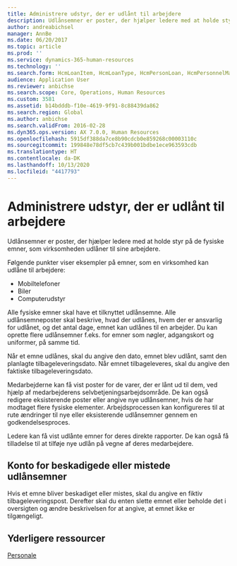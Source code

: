 ```yaml
---
title: Administrere udstyr, der er udlånt til arbejdere
description: Udlånsemner er poster, der hjælper ledere med at holde styr på de fysiske emner, som virksomheden udlåner til sine arbejdere.
author: andreabichsel
manager: AnnBe
ms.date: 06/20/2017
ms.topic: article
ms.prod: ''
ms.service: dynamics-365-human-resources
ms.technology: ''
ms.search.form: HcmLoanItem, HcmLoanType, HcmPersonLoan, HcmPersonnelManagementWorkspace
audience: Application User
ms.reviewer: anbichse
ms.search.scope: Core, Operations, Human Resources
ms.custom: 3581
ms.assetid: b14bdddb-f10e-4619-9f91-8c88439da862
ms.search.region: Global
ms.author: anbichse
ms.search.validFrom: 2016-02-28
ms.dyn365.ops.version: AX 7.0.0, Human Resources
ms.openlocfilehash: 5915df388da7ce8b90cdcb0e859268c00003110c
ms.sourcegitcommit: 199848e78df5cb7c439b001bdbe1ece963593cdb
ms.translationtype: HT
ms.contentlocale: da-DK
ms.lasthandoff: 10/13/2020
ms.locfileid: "4417793"
---
```

# <a name="manage-items-that-are-lent-to-workers"></a>Administrere udstyr, der er udlånt til arbejdere

Udlånsemner er poster, der hjælper ledere med at holde styr på de fysiske emner, som virksomheden udlåner til sine arbejdere. 

Følgende punkter viser eksempler på emner, som en virksomhed kan udlåne til arbejdere:
-   Mobiltelefoner
-   Biler
-   Computerudstyr

Alle fysiske emner skal have et tilknyttet udlånsemne. Alle udlånsemneposter skal beskrive, hvad der udlånes, hvem der er ansvarlig for udlånet, og det antal dage, emnet kan udlånes til en arbejder. Du kan oprette flere udlånsemner f.eks. for emner som nøgler, adgangskort og uniformer, på samme tid. 

Når et emne udlånes, skal du angive den dato, emnet blev udlånt, samt den planlagte tilbageleveringsdato. Når emnet tilbageleveres, skal du angive den faktiske tilbageleveringsdato.

Medarbejderne kan få vist poster for de varer, der er lånt ud til dem, ved hjælp af medarbejderens selvbetjeningsarbejdsområde. De kan også redigere eksisterende poster eller angive nye udlånsemner, hvis de har modtaget flere fysiske elementer.  Arbejdsprocessen kan konfigureres til at rute ændringer til nye eller eksisterende udlånsemner gennem en godkendelsesproces. 

Ledere kan få vist udlånte emner for deres direkte rapporter. De kan også få tilladelse til at tilføje nye udlån på vegne af deres medarbejdere.

 <a name="account-for-lost-or-misplaced-loan-items"></a>Konto for beskadigede eller mistede udlånsemner
-----------------------------------------

Hvis et emne bliver beskadiget eller mistes, skal du angive en fiktiv tilbageleveringspost. Derefter skal du enten slette emnet eller beholde det i oversigten og ændre beskrivelsen for at angive, at emnet ikke er tilgængeligt.


<a name="additional-resources"></a>Yderligere ressourcer
--------

[Personale](index.md)




